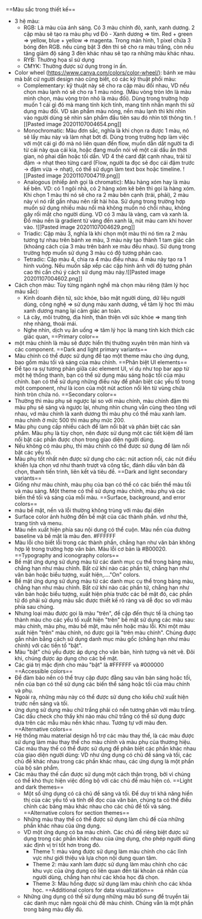 ==Màu sắc trong thiết kế==
- 3 hệ màu:
	- RGB: Là màu của ánh sáng. Có 3 màu chính đỏ, xanh, xanh dương. 2 cặp màu sẽ tạo ra màu phụ vd Đỏ - Xanh dương => tím.  Red + green => yellow,  blue + yellow => magenta. Trong màn hình, 1 pixel chứa 3 bóng đèn RGB. nếu cùng bật 3 đèn thì sẽ cho ra màu trắng, còn nếu tăng giảm độ sáng 3 đèn khác nhau sẽ tạo ra những màu khác nhau. 
	- RYB: Thường họa sĩ sử dụng
	- CMYK: Thường được sử dụng trong in ấn.
- Color wheel (https://www.canva.com/colors/color-wheel/): bánh xe màu mà bất cứ người design nào cũng biết, có các kỹ thuật phối màu:
	+ Complementary: kỹ thuật này sẽ cho ra cặp màu đối nhau, VD nếu chọn màu lạnh nó sẽ cho ra 1 màu nóng. (Màu vòng tròn lớn là màu mình chọn, màu vòng tròn nhỏ là màu đối). Dùng trong trường hợp muốn 1 cái gì đó mà mang tính kịch tính, mang tính nhấn mạnh thì sử dụng màu đối. VD sản phẩm màu nóng, nền màu lạnh thì khi nhìn vào người dùng sẽ nhìn sản phẩm đầu tiên sau đó nhìn tới thông tin. ![[Pasted image 20201107004654.png]]
	+ Monochromatic: Màu đơn sắc, nghĩa là khi chọn ra được 1 màu, nó sẽ lấy màu này và làm nhạt bớt đi. Dùng trong trường hợp làm việc với một cái gì đó mà nó liên quan đến flow, muốn dẫn dắt người ta đi từ cái này qua cái kia, hoặc đang muốn nói về một cái dấu ấn thời gian, nó phai dần hoặc tối dần. VD 4 thẻ card đặt cạnh nhau, trải từ đậm -> nhạt theo từng card (Flow, người ta đọc sẽ đọc cái đậm trước -> đậm vừa -> nhạt), có thể sử dụgn làm text box hoặc timeline. ![[Pasted image 20201107004719.png]]
	+ Analogous (nhiếp ảnh gọi là chromatic): Màu hàng xóm hay là màu kế bên. VD: có 1 ngôi nhà, có 2 hàng xóm kê bên thì gọi là hàng xóm. Khi chọn 1 màu thì nó sẽ cho ra 2 màu bên cạnh (trái, phải), 2 màu này vì nó rất gần nhau nên rất hài hòa. Sử dụng trong trường hợp muốn sử dụng nhiều màu nổi mà không muốn nó chổi nhau, không gây rối mắt cho người dùng. VD có 3 màu là vàng, cam và xanh lá. Đổ màu nền là gradient từ vàng đến xanh lá, nút màu cam khi hover vào. ![[Pasted image 20201107004629.png]]
	+ Triadic: Cặp màu 3, nghĩa là khi chọn một màu thì nó tìm ra 2 màu tương tự nhau trên bánh xe màu, 3 màu này tạo thành 1 tam giác cân (khoảng cách của 3 màu trên bánh xe màu đều nhau). Sử dụng trong trường hợp muốn sử dụng 3 màu có độ tương phản cao.
	+ Tetradic: Cặp màu 4, chia ra 4 màu điều nhau. 4 màu này tạo ra 1 hình vuông. Nếu muốn sắp xếp các cặp hình ảnh với độ tương phản cao thì cần chú ý cách sử dụng màu này.![[Pasted image 20201107004602.png]]
- Cách chọn màu: Tùy từng ngành nghề mà chọn màu riêng (tâm lý học màu sắc):
	- Kinh doanh điện tử, sức khỏe, bảo mật người dùng, dữ liệu người dùng, công nghệ => sử dụng màu xanh dương, về tâm lý học thì màu xanh dương mang lại cảm giác an toàn.
	- Lá cây, môi trường, địa hình, thân thiện với sức khỏe => mang tính nhẹ nhàng, thoải mái.
	- Nghe nhìn, dịch vụ ăn uống => tâm lý học là mang tính kích thích các giác quan, 
==Primary color==
- một màu chính là màu sẽ được hiển thị thường xuyên trên màn hình và các component.
==Dark and light primary variants==
- Màu chính có thể được sử dụng để tạo một theme màu cho ứng dụng, bao gồm màu tối và sáng của màu chính.
==Phân biệt UI elements==
- Để tạo ra sự tương phản giữa các element UI, ví dụ như top bar app từ một hệ thống thanh, bạn có thể sử dụng màu sáng hoặc tối của màu chính. bạn có thể sử dụng những điều này để phân biệt các yếu tố trong một component, như là icon của một nút action nổi lên từ vùng chứa hình tròn chứa nó.
==Secondary color==
- Thường thì màu phụ sẽ ngược lại so với màu chính, màu chính đậm thì màu phụ sẽ sáng và ngược lại, nhưng nhìn chung vẫn cùng theo tông với nhau, vd màu chính là xanh dương thì màu phụ có thể màu xanh lam. màu chính ở mức 500 thì màu phụ mức 200.
- Màu phụ cung cấp nhiều cách để làm nổi bật và phân biệt các sản phẩm. Màu phụ là tùy chọn, nên được sử dụng một các tiết kiệm để làm nổi bật các phần được chọn trong giao diện người dùng.
- Nếu không có màu phụ, thì màu chính có thể được sử dụng để làm nổi bật các yếu tố.
- Màu phụ tốt nhất nên được sử dụng cho các: nút action nổi, các nút điều khiển lựa chọn vd như thanh trượt và công tắc, đánh dấu văn bản đã chọn, thanh tiến trình, liên kết và tiêu đề.
==Dark and light secondary variants==
- Giống như màu chính, màu phụ của bạn có thể có các biến thể màu tối và màu sáng. Một theme có thể sử dụng màu chính, màu phụ và các biến thể tối và sáng của mỗi màu.
==Surface, background, and error colors==
- màu bề mặt, nền và lỗi thường không trùng với màu đại diện
- Surface color ảnh hưởng đến bề mặt của các thành phần. vd như thẻ, trang tính và menu.
- Màu nền xuất hiện phía sau nội dung có thể cuộn. Màu nền của đường baseline và bề mặt là màu đen. #FFFFFF
- Màu lỗi cho biết lỗi trong các thành phần, chẳng hạn như văn bản không hợp lệ trong trường hợp văn bản. Màu lỗi cơ bản là #B00020.
==Typography and iconography colors==
- Bề mặt ứng dụng sử dụng màu từ các danh mục cụ thể trong bảng màu, chẳng hạn như màu chính. Bất cứ khi nào các phần tử, chẳng hạn như văn bản hoặc biểu tượng, xuất hiện,...."On" colors.
- Bề mặt ứng dụng sử dụng màu từ các danh mục cụ thể trong bảng màu, chẳng hạn như màu chính. Bất cứ khi nào các phần tử, chẳng hạn như văn bản hoặc biểu tượng, xuất hiện phía trước các bề mặt đó, các phần tử đó phải sử dụng màu sắc được thiết kế rõ ràng và dễ đọc so với màu phía sau chúng.
- Nhưng loại màu được gọi là màu "trên", đề cập đến thực tế là chúng tạo thành màu cho các yếu tố xuất hiện "trên" bề mặt sử dụng các màu sau: màu chính, màu phụ, màu bề mặt, màu nền hoặc màu lỗi. Khi một màu xuất hiện "trên" màu chính, nó được gọi là "trên màu chính". Chúng được gắn nhãn bằng cách sử dụng danh mục màu gốc (chẳng hạn như màu chính) với các tiền tố "bật".
- Màu "bật" chủ yếu được áp dụng cho văn bản, hình tượng và nét vẽ. Đôi khi, chúng được áp dụng cho các bề mặt.
- Các giá trị mặc định cho màu "bật" là #FFFFFF và #000000
==Accessible colors==
- Để đảm bảo nền có thể truy cập được đằng sau văn bản sáng hoặc tối, nền của bạn có thể sử dụng các biến thể sáng hoặc tối của màu chính và phụ.
- Ngoài ra, những màu này có thể được sử dụng cho kiểu chữ xuất hiện trước nền sáng và tối.
- ứng dụng sử dụng màu chữ trắng phải có nền tương phản với màu trắng. Các dấu check cho thấy khi nào màu chữ trắng có thể sử dụng được dựa trên các mẫu màu nền khác nhau. Tương tự với màu đen.
==Alternative colors==
- Hệ thống màu material design hỗ trợ các màu thay thế, là các màu được sử dụng làm màu thay thế cho màu chính và màu phụ của thương hiệu. Các màu thay thế có thể được sử dụng để phân biệt các phần khác nhau của giao diện người dùng: VD như ứng dụng có chủ đề sáng và tối,  các chủ đề khác nhau trong các phần khác nhau, các ứng dụng là một phần của bộ sản phẩm.
- Các màu thay thế cần được sử dụng một cách thận trọng, bởi vì chúng có thể khó thực hiện việc đồng bộ với các chủ đề màu hiện có.
	==Light and dark themes==
	- Một số ứng dụng có cả chủ đề sáng và tối. Để duy trì khả năng hiển thị của các yếu tố và tính dễ đọc của văn bản, chúng ta có thể điều chỉnh các bảng màu khác nhau cho các chủ đề tối và sáng.
	==Alternative colors for section themes==
	- Những màu thay thế có thể được sử dụng làm chủ đề của những phần khác nhau của ứng dụng.
	- VD một ứng dụng có ba màu chính. Các chủ đề riêng biệt được sử dụng trong các phần khác nhau của ứng dụng, cho phép người dùng xác định vị trí tốt hơn trong đó. 
		+ Theme 1: màu vàng được sử dụng làm màu chính cho các lĩnh vực như giới thiệu và lựa chọn nội dung quan tâm.
		+ Theme 2: màu xanh lam được sử dụng làm màu chính cho các khu vực của ứng dụng có liên quan đến tài khoản cá nhân của người dùng, chẳng hạn như các khóa học đã chọn.
		+ Theme 3: Màu hồng được sử dụng làm màu chính cho các khóa học.
	==Additional colors for data visualization==
	- Những ứng dụng có thể sử dụng những màu bổ sung để truyền tải các danh mục nằm ngoài chủ đề màu chính. Chúng vẫn là một phần trong bảng màu đầy đủ.